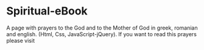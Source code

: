 # Spiritual-eBook
A page with prayers to the God and to the Mother of God in greek, romanian and english. (Html, Css, JavaScript-jQuery). If  you want to read this prayers please visit 
